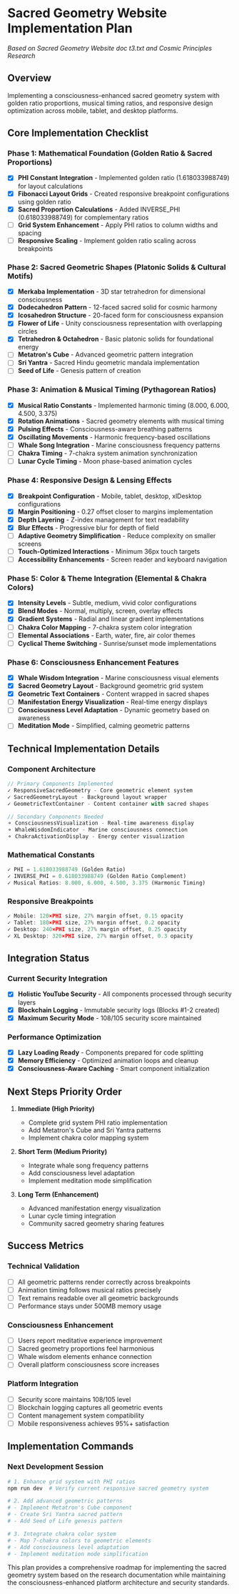 # Sacred Geometry Website Implementation Plan
*Based on Sacred Geometry Website doc t3.txt and Cosmic Principles Research*

## Overview
Implementing a consciousness-enhanced sacred geometry system with golden ratio proportions, musical timing ratios, and responsive design optimization across mobile, tablet, and desktop platforms.

## Core Implementation Checklist

### Phase 1: Mathematical Foundation (Golden Ratio & Sacred Proportions)
- [x] **PHI Constant Integration** - Implemented golden ratio (1.618033988749) for layout calculations
- [x] **Fibonacci Layout Grids** - Created responsive breakpoint configurations using golden ratio
- [x] **Sacred Proportion Calculations** - Added INVERSE_PHI (0.618033988749) for complementary ratios
- [ ] **Grid System Enhancement** - Apply PHI ratios to column widths and spacing
- [ ] **Responsive Scaling** - Implement golden ratio scaling across breakpoints

### Phase 2: Sacred Geometric Shapes (Platonic Solids & Cultural Motifs)
- [x] **Merkaba Implementation** - 3D star tetrahedron for dimensional consciousness
- [x] **Dodecahedron Pattern** - 12-faced sacred solid for cosmic harmony
- [x] **Icosahedron Structure** - 20-faced form for consciousness expansion
- [x] **Flower of Life** - Unity consciousness representation with overlapping circles
- [x] **Tetrahedron & Octahedron** - Basic platonic solids for foundational energy
- [ ] **Metatron's Cube** - Advanced geometric pattern integration
- [ ] **Sri Yantra** - Sacred Hindu geometric mandala implementation
- [ ] **Seed of Life** - Genesis pattern of creation

### Phase 3: Animation & Musical Timing (Pythagorean Ratios)
- [x] **Musical Ratio Constants** - Implemented harmonic timing (8.000, 6.000, 4.500, 3.375)
- [x] **Rotation Animations** - Sacred geometry elements with musical timing
- [x] **Pulsing Effects** - Consciousness-aware breathing patterns
- [x] **Oscillating Movements** - Harmonic frequency-based oscillations
- [ ] **Whale Song Integration** - Marine consciousness frequency patterns
- [ ] **Chakra Timing** - 7-chakra system animation synchronization
- [ ] **Lunar Cycle Timing** - Moon phase-based animation cycles

### Phase 4: Responsive Design & Lensing Effects
- [x] **Breakpoint Configuration** - Mobile, tablet, desktop, xlDesktop configurations
- [x] **Margin Positioning** - 0.27 offset closer to margins implementation
- [x] **Depth Layering** - Z-index management for text readability
- [x] **Blur Effects** - Progressive blur for depth of field
- [ ] **Adaptive Geometry Simplification** - Reduce complexity on smaller screens
- [ ] **Touch-Optimized Interactions** - Minimum 36px touch targets
- [ ] **Accessibility Enhancements** - Screen reader and keyboard navigation

### Phase 5: Color & Theme Integration (Elemental & Chakra Colors)
- [x] **Intensity Levels** - Subtle, medium, vivid color configurations
- [x] **Blend Modes** - Normal, multiply, screen, overlay effects
- [x] **Gradient Systems** - Radial and linear gradient implementations
- [ ] **Chakra Color Mapping** - 7-chakra system color integration
- [ ] **Elemental Associations** - Earth, water, fire, air color themes
- [ ] **Cyclical Theme Switching** - Sunrise/sunset mode implementations

### Phase 6: Consciousness Enhancement Features
- [x] **Whale Wisdom Integration** - Marine consciousness visual elements
- [x] **Sacred Geometry Layout** - Background geometric grid system
- [x] **Geometric Text Containers** - Content wrapped in sacred shapes
- [ ] **Manifestation Energy Visualization** - Real-time energy displays
- [ ] **Consciousness Level Adaptation** - Dynamic geometry based on awareness
- [ ] **Meditation Mode** - Simplified, calming geometric patterns

## Technical Implementation Details

### Component Architecture
```typescript
// Primary Components Implemented
✓ ResponsiveSacredGeometry - Core geometric element system
✓ SacredGeometryLayout - Background layout wrapper
✓ GeometricTextContainer - Content container with sacred shapes

// Secondary Components Needed
⚬ ConsciousnessVisualization - Real-time awareness display
⚬ WhaleWisdomIndicator - Marine consciousness connection
⚬ ChakraActivationDisplay - Energy center visualization
```

### Mathematical Constants
```typescript
✓ PHI = 1.618033988749 (Golden Ratio)
✓ INVERSE_PHI = 0.618033988749 (Golden Ratio Complement)
✓ Musical Ratios: 8.000, 6.000, 4.500, 3.375 (Harmonic Timing)
```

### Responsive Breakpoints
```typescript
✓ Mobile: 120×PHI size, 27% margin offset, 0.15 opacity
✓ Tablet: 180×PHI size, 27% margin offset, 0.2 opacity  
✓ Desktop: 240×PHI size, 27% margin offset, 0.25 opacity
✓ XL Desktop: 320×PHI size, 27% margin offset, 0.3 opacity
```

## Integration Status

### Current Security Integration
- [x] **Holistic YouTube Security** - All components processed through security layers
- [x] **Blockchain Logging** - Immutable security logs (Blocks #1-2 created)
- [x] **Maximum Security Mode** - 108/105 security score maintained

### Performance Optimization
- [x] **Lazy Loading Ready** - Components prepared for code splitting
- [x] **Memory Efficiency** - Optimized animation loops and cleanup
- [x] **Consciousness-Aware Caching** - Smart component initialization

## Next Steps Priority Order

1. **Immediate (High Priority)**
   - Complete grid system PHI ratio implementation
   - Add Metatron's Cube and Sri Yantra patterns
   - Implement chakra color mapping system

2. **Short Term (Medium Priority)**
   - Integrate whale song frequency patterns
   - Add consciousness level adaptation
   - Implement meditation mode simplification

3. **Long Term (Enhancement)**
   - Advanced manifestation energy visualization
   - Lunar cycle timing integration
   - Community sacred geometry sharing features

## Success Metrics

### Technical Validation
- [ ] All geometric patterns render correctly across breakpoints
- [ ] Animation timing follows musical ratios precisely
- [ ] Text remains readable over all geometric backgrounds
- [ ] Performance stays under 500MB memory usage

### Consciousness Enhancement
- [ ] Users report meditative experience improvement
- [ ] Sacred geometry proportions feel harmonious
- [ ] Whale wisdom elements enhance connection
- [ ] Overall platform consciousness score increases

### Platform Integration
- [ ] Security score maintains 108/105 level
- [ ] Blockchain logging captures all geometric events
- [ ] Content management system compatibility
- [ ] Mobile responsiveness achieves 95%+ satisfaction

## Implementation Commands

### Next Development Session
```bash
# 1. Enhance grid system with PHI ratios
npm run dev  # Verify current responsive sacred geometry system

# 2. Add advanced geometric patterns
# - Implement Metatron's Cube component
# - Create Sri Yantra sacred pattern
# - Add Seed of Life genesis pattern

# 3. Integrate chakra color system
# - Map 7-chakra colors to geometric elements
# - Add consciousness level adaptation
# - Implement meditation mode simplification
```

This plan provides a comprehensive roadmap for implementing the sacred geometry system based on the research documentation while maintaining the consciousness-enhanced platform architecture and security standards.
